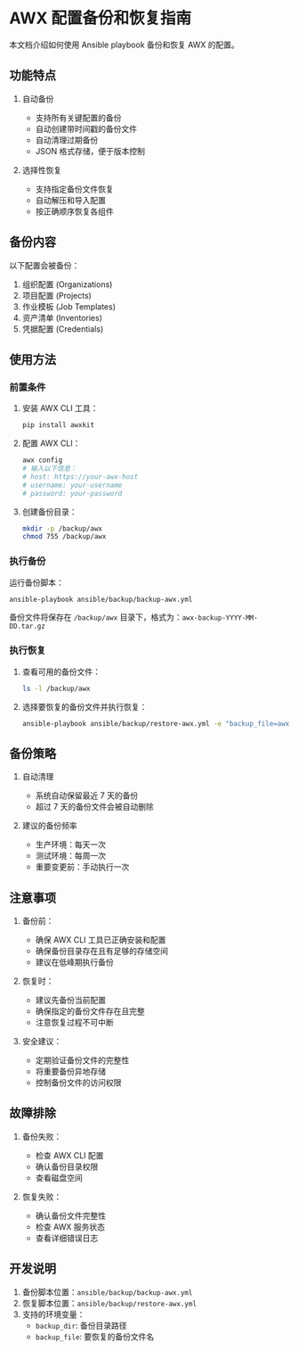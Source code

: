 # AWX 配置备份和恢复指南

本文档介绍如何使用 Ansible playbook 备份和恢复 AWX 的配置。

## 功能特点

1. 自动备份
   - 支持所有关键配置的备份
   - 自动创建带时间戳的备份文件
   - 自动清理过期备份
   - JSON 格式存储，便于版本控制

2. 选择性恢复
   - 支持指定备份文件恢复
   - 自动解压和导入配置
   - 按正确顺序恢复各组件

## 备份内容

以下配置会被备份：

1. 组织配置 (Organizations)
2. 项目配置 (Projects)
3. 作业模板 (Job Templates)
4. 资产清单 (Inventories)
5. 凭据配置 (Credentials)

## 使用方法

### 前置条件

1. 安装 AWX CLI 工具：
   ```bash
   pip install awxkit
   ```

2. 配置 AWX CLI：
   ```bash
   awx config
   # 输入以下信息：
   # host: https://your-awx-host
   # username: your-username
   # password: your-password
   ```

3. 创建备份目录：
   ```bash
   mkdir -p /backup/awx
   chmod 755 /backup/awx
   ```

### 执行备份

运行备份脚本：
```bash
ansible-playbook ansible/backup/backup-awx.yml
```

备份文件将保存在 `/backup/awx` 目录下，格式为：`awx-backup-YYYY-MM-DD.tar.gz`

### 执行恢复

1. 查看可用的备份文件：
   ```bash
   ls -l /backup/awx
   ```

2. 选择要恢复的备份文件并执行恢复：
   ```bash
   ansible-playbook ansible/backup/restore-awx.yml -e "backup_file=awx-backup-2025-01-26.tar.gz"
   ```

## 备份策略

1. 自动清理
   - 系统自动保留最近 7 天的备份
   - 超过 7 天的备份文件会被自动删除

2. 建议的备份频率
   - 生产环境：每天一次
   - 测试环境：每周一次
   - 重要变更前：手动执行一次

## 注意事项

1. 备份前：
   - 确保 AWX CLI 工具已正确安装和配置
   - 确保备份目录存在且有足够的存储空间
   - 建议在低峰期执行备份

2. 恢复时：
   - 建议先备份当前配置
   - 确保指定的备份文件存在且完整
   - 注意恢复过程不可中断

3. 安全建议：
   - 定期验证备份文件的完整性
   - 将重要备份异地存储
   - 控制备份文件的访问权限

## 故障排除

1. 备份失败：
   - 检查 AWX CLI 配置
   - 确认备份目录权限
   - 查看磁盘空间

2. 恢复失败：
   - 确认备份文件完整性
   - 检查 AWX 服务状态
   - 查看详细错误日志

## 开发说明

1. 备份脚本位置：`ansible/backup/backup-awx.yml`
2. 恢复脚本位置：`ansible/backup/restore-awx.yml`
3. 支持的环境变量：
   - `backup_dir`: 备份目录路径
   - `backup_file`: 要恢复的备份文件名 